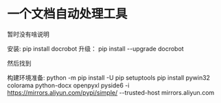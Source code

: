 # 一个文档自动处理工具

暂时没有啥说明

安装:  pip install docrobot
升级： pip install --upgrade docrobot

然后找到

构建环境准备:
python -m pip install -U pip setuptools
pip install pywin32 colorama python-docx openpyxl pyside6 -i https://mirrors.aliyun.com/pypi/simple/ --trusted-host mirrors.aliyun.com

